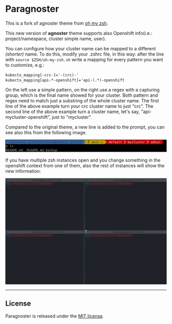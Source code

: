 # Paragnoster
This is a fork of agnoster theme from [oh my zsh](https://github.com/ohmyzsh/ohmyzsh).

This new version of **agnoster** theme supports also Openshift info(i.e.: project/namespace, cluster simple name, user).

You can configure how your cluster name can be mapped to a different *(shorter)* name. To do this, modify your .zshrc file, in this way:
after the line with `source $ZSH/oh-my-zsh.sh` write a mapping for every pattern you want to customize, e.g.:
```
kubectx_mapping[-crc-]='-(crc)-'
kubectx_mapping[api-*-openshift]='api-(.*)-openshift
```

On the left use a simple pattern, on the right use a regex with a capturing group, which is the final name showed for your cluster.
Both pattern and regex need to match just a substring of the whole cluster name.
The first line of the above example turn your crc cluster name to just "crc".
The second line of the above example turn a cluster name, let's say, "api-mycluster-openshift", just to "mycluster".

Compared to the original theme, a new line is added to the prompt, you can see also this from the following image. 

![How the theme looks like](./screenshot.png)


If you have multiple zsh instances open and you change something in the openshift context from one of them, also the rest of instances will show the new information:

![How the context changes are propagated](./screenshot_cp.gif)

---

## License
Paragnoster is released under the [MIT license](https://github.com/vitorz/paragnoster/blob/master/.github/LICENSE.txt).
